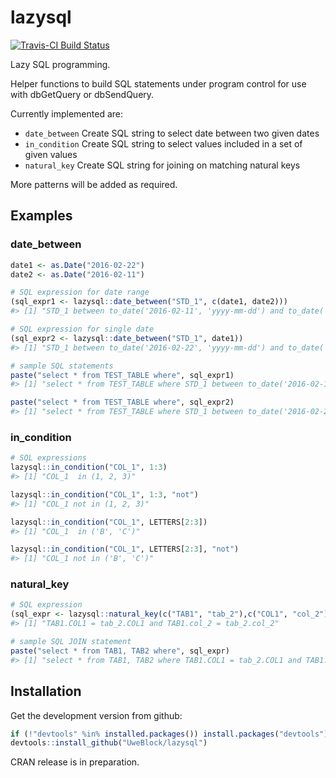 <!-- README.md is generated from README.Rmd. Please edit that file -->
lazysql
=======

[![Travis-CI Build Status](https://travis-ci.org/UweBlock/lazysql.svg?branch=master)](https://travis-ci.org/UweBlock/lazysql)

Lazy SQL programming.

Helper functions to build SQL statements under program control for use with dbGetQuery or dbSendQuery.

Currently implemented are:

-   `date_between` Create SQL string to select date between two given dates
-   `in_condition` Create SQL string to select values included in a set of given values
-   `natural_key` Create SQL string for joining on matching natural keys

More patterns will be added as required.

Examples
--------

### date\_between

``` r
date1 <- as.Date("2016-02-22")
date2 <- as.Date("2016-02-11")

# SQL expression for date range
(sql_expr1 <- lazysql::date_between("STD_1", c(date1, date2)))
#> [1] "STD_1 between to_date('2016-02-11', 'yyyy-mm-dd') and to_date('2016-02-22', 'yyyy-mm-dd')"

# SQL expression for single date
(sql_expr2 <- lazysql::date_between("STD_1", date1))
#> [1] "STD_1 between to_date('2016-02-22', 'yyyy-mm-dd') and to_date('2016-02-22', 'yyyy-mm-dd')"

# sample SQL statements
paste("select * from TEST_TABLE where", sql_expr1)
#> [1] "select * from TEST_TABLE where STD_1 between to_date('2016-02-11', 'yyyy-mm-dd') and to_date('2016-02-22', 'yyyy-mm-dd')"

paste("select * from TEST_TABLE where", sql_expr2)
#> [1] "select * from TEST_TABLE where STD_1 between to_date('2016-02-22', 'yyyy-mm-dd') and to_date('2016-02-22', 'yyyy-mm-dd')"
```

### in\_condition

``` r
# SQL expressions
lazysql::in_condition("COL_1", 1:3)
#> [1] "COL_1  in (1, 2, 3)"

lazysql::in_condition("COL_1", 1:3, "not")
#> [1] "COL_1 not in (1, 2, 3)"

lazysql::in_condition("COL_1", LETTERS[2:3])
#> [1] "COL_1  in ('B', 'C')"

lazysql::in_condition("COL_1", LETTERS[2:3], "not")
#> [1] "COL_1 not in ('B', 'C')"
```

### natural\_key

``` r
# SQL expression
(sql_expr <- lazysql::natural_key(c("TAB1", "tab_2"),c("COL1", "col_2")))
#> [1] "TAB1.COL1 = tab_2.COL1 and TAB1.col_2 = tab_2.col_2"

# sample SQL JOIN statement
paste("select * from TAB1, TAB2 where", sql_expr)
#> [1] "select * from TAB1, TAB2 where TAB1.COL1 = tab_2.COL1 and TAB1.col_2 = tab_2.col_2"
```

Installation
------------

Get the development version from github:

``` r
if (!"devtools" %in% installed.packages()) install.packages("devtools")
devtools::install_github("UweBlock/lazysql")
```

CRAN release is in preparation.
